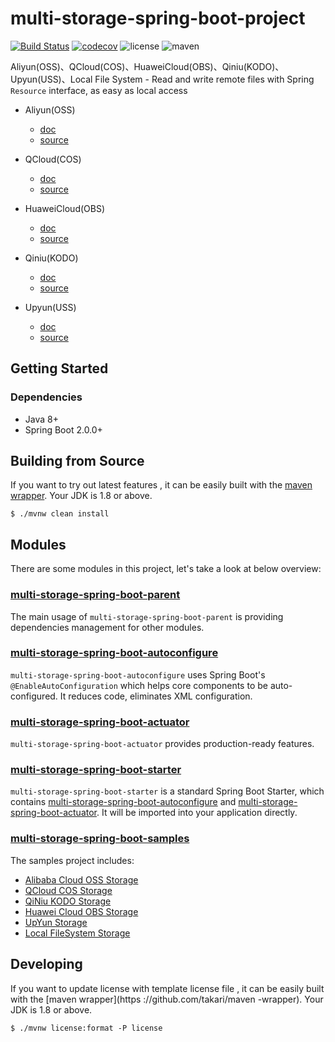 # multi-storage-spring-boot-project

[![Build Status](https://travis-ci.org/SaharaG/multi-storage-spring-boot-project.svg?branch=master)](https://travis-ci.org/SaharaG/multi-storage-spring-boot-project)
[![codecov](https://codecov.io/gh/saharag/multi-storage-spring-boot-project/branch/master/graph/badge.svg)](https://codecov.io/gh/saharag/multi-storage-spring-boot-project)
![license](https://img.shields.io/github/license/saharag/multi-storage-spring-boot-project.svg)
![maven](https://img.shields.io/maven-central/v/com.github.sahara/multi-storage-spring-boot-starter.svg)

Aliyun(OSS)、QCloud(COS)、HuaweiCloud(OBS)、Qiniu(KODO)、Upyun(USS)、Local File System - Read and write remote files with
 Spring `Resource` interface, as easy as local access

* Aliyun(OSS)
    * [doc](https://help.aliyun.com/product/31815.html?spm=5176.7933691.1309819.8.48042a66sYQ3DG) 
    * [source](https://github.com/aliyun/aliyun-oss-java-sdk)

* QCloud(COS)
    * [doc](https://cloud.tencent.com/product/cos/document)
    * [source](https://github.com/tencentyun/cos-java-sdk-v5)

* HuaweiCloud(OBS)
    * [doc](https://support.huaweicloud.com/sdk-java-devg-obs/zh-cn_topic_0073679956.html) 
    * [source](https://github.com/huaweicloud/huaweicloud-sdk-java-obs)

* Qiniu(KODO)
    * [doc](https://developer.qiniu.com/kodo)
    * [source](https://github.com/qiniu/java-sdk)
    
* Upyun(USS)
    * [doc](https://help.upyun.com/docs/storage/)
    * [source](https://github.com/upyun/java-sdk)


## Getting Started

### Dependencies

* Java 8+
* Spring Boot 2.0.0+


## Building from Source

If you want to try out latest features , it can be easily built with the [maven wrapper](https://github.com/takari/maven-wrapper). 
Your JDK is 1.8 or above.

```
$ ./mvnw clean install
```

## Modules

There are some modules in this project, let's take a look at below overview:



### [multi-storage-spring-boot-parent](multi-storage-spring-boot-parent)

The main usage of `multi-storage-spring-boot-parent` is providing dependencies management for other modules.



### [multi-storage-spring-boot-autoconfigure](multi-storage-spring-boot-autoconfigure)

`multi-storage-spring-boot-autoconfigure` uses Spring Boot's `@EnableAutoConfiguration` which helps core components to be auto-configured. 
It reduces code, eliminates XML configuration. 



### [multi-storage-spring-boot-actuator](multi-storage-spring-boot-actuator)

`multi-storage-spring-boot-actuator` provides production-ready features.


### [multi-storage-spring-boot-starter](multi-storage-spring-boot-starter)

`multi-storage-spring-boot-starter` is a standard Spring Boot Starter, 
which contains [multi-storage-spring-boot-autoconfigure](multi-storage-spring-boot-autoconfigure) 
and [multi-storage-spring-boot-actuator](multi-storage-spring-boot-actuator). It will be imported into your application directly.



### [multi-storage-spring-boot-samples](multi-storage-spring-boot-samples)

The samples project includes:

- [Alibaba Cloud OSS Storage](multi-storage-spring-boot-samples/alicloud-storage-samples)
- [QCloud COS Storage](multi-storage-spring-boot-samples/qcloud-storage-samples)
- [QiNiu KODO Storage](multi-storage-spring-boot-samples/qiniu-storage-samples)
- [Huawei Cloud OBS Storage](multi-storage-spring-boot-samples/huaweicloud-storage-samples)
- [UpYun Storage](multi-storage-spring-boot-samples/upyun-storage-samples)
- [Local FileSystem Storage](multi-storage-spring-boot-samples/filesystem-storage-samples)

## Developing

If you want to update license with template license file , it can be easily built with the [maven wrapper](https
://github.com/takari/maven
-wrapper). 
Your JDK is 1.8 or above.

```
$ ./mvnw license:format -P license
```
